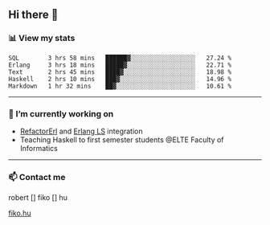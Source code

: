## Hi there 👋

### 📊 View my stats

<!--START_SECTION:waka-->
```text
SQL        3 hrs 58 mins   ██████▓░░░░░░░░░░░░░░░░░░   27.24 % 
Erlang     3 hrs 18 mins   █████▓░░░░░░░░░░░░░░░░░░░   22.71 % 
Text       2 hrs 45 mins   ████▓░░░░░░░░░░░░░░░░░░░░   18.98 % 
Haskell    2 hrs 10 mins   ███▓░░░░░░░░░░░░░░░░░░░░░   14.96 % 
Markdown   1 hr 32 mins    ██▓░░░░░░░░░░░░░░░░░░░░░░   10.61 % 
```
<!--END_SECTION:waka-->


---

### 🔭 I’m currently working on
- [RefactorErl](https://plc.inf.elte.hu/erlang/) and [Erlang LS](https://erlang-ls.github.io) integration
- Teaching Haskell to first semester students @ELTE Faculty of Informatics

---



### 📫 Contact me
robert [] fiko [] hu

[fiko.hu](https://fiko.hu)


<!--
**robertfiko/robertfiko** is a ✨ _special_ ✨ repository because its `README.md` (this file) appears on your GitHub profile.

Here are some ideas to get you started:

- 🔭 I’m currently working on ...
- 🌱 I’m currently learning ...
- 👯 I’m looking to collaborate on ...
- 🤔 I’m looking for help with ...
- 💬 Ask me about ...
- 📫 How to reach me: ...
- 😄 Pronouns: ...
- ⚡ Fun fact: ...
-->
